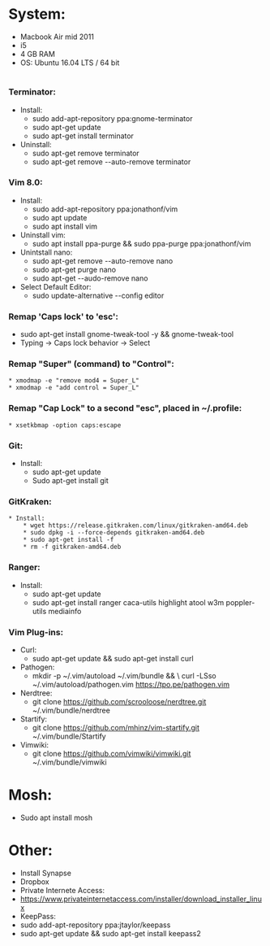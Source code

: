

# System:
* Macbook Air mid 2011
 * i5
 * 4 GB RAM
 * OS: Ubuntu 16.04 LTS / 64 bit

#
### Terminator:
  * Install:
    * sudo add-apt-repository ppa:gnome-terminator
    * sudo apt-get update
    * sudo apt-get install terminator
  * Uninstall:
    * sudo apt-get remove terminator
    * sudo apt-get remove --auto-remove terminator

### Vim 8.0:
  * Install:
    * sudo add-apt-repository ppa:jonathonf/vim
    * sudo apt update
    * sudo apt install vim
  * Uninstall vim:
    * sudo apt install ppa-purge && sudo ppa-purge ppa:jonathonf/vim
  * Unintstall nano:
    * sudo apt-get remove --auto-remove nano
    * sudo apt-get purge nano
    * sudo apt-get --audo-remove nano
  * Select Default Editor:
    * sudo update-alternative --config editor

### Remap 'Caps lock' to 'esc':
   * sudo apt-get install gnome-tweak-tool -y && gnome-tweak-tool
   * Typing -> Caps lock behavior -> Select

### Remap "Super" (command) to "Control":
    * xmodmap -e "remove mod4 = Super_L"
    * xmodmap -e "add control = Super_L"

### Remap "Cap Lock" to a second "esc", placed in ~/.profile:
    * xsetkbmap -option caps:escape

### Git:
 * Install:
    * sudo apt-get update
    * Sudo apt-get install git

### GitKraken:
    * Install:
        * wget https://release.gitkraken.com/linux/gitkraken-amd64.deb
        * sudo dpkg -i --force-depends gitkraken-amd64.deb
        * sudo apt-get install -f
        * rm -f gitkraken-amd64.deb

### Ranger:
  * Install:
    * sudo apt-get update
    * sudo apt-get install ranger caca-utils highlight atool w3m poppler-utils mediainfo


  
### Vim Plug-ins:
  * Curl:
    * sudo apt-get update && sudo apt-get install curl
  * Pathogen:
    * mkdir -p ~/.vim/autoload ~/.vim/bundle && \ curl -LSso ~/.vim/autoload/pathogen.vim https://tpo.pe/pathogen.vim
  * Nerdtree:
    * git clone https://github.com/scrooloose/nerdtree.git ~/.vim/bundle/nerdtree
  * Startify:
    * git clone https://github.com/mhinz/vim-startify.git ~/.vim/bundle/Startify
  * Vimwiki:
    * git clone https://github.com/vimwiki/vimwiki.git ~/.vim/bundle/vimwiki

# Mosh:
 * Sudo apt install mosh
 

# Other:
  * Install Synapse
  * Dropbox
  * Private Internete Access:
   * https://www.privateinternetaccess.com/installer/download_installer_linux
  * KeepPass:
   * sudo add-apt-repository ppa:jtaylor/keepass
   * sudo apt-get update && sudo apt-get install keepass2
  
  
